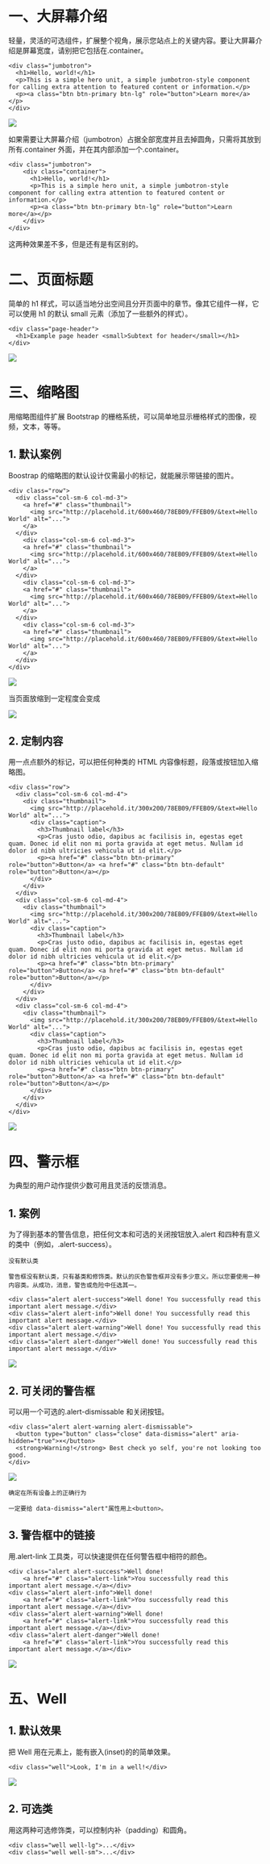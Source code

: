 # 一、大屏幕介绍

轻量，灵活的可选组件，扩展整个视角，展示您站点上的关键内容。要让大屏幕介绍是屏幕宽度，请别把它包括在.container。
```
<div class="jumbotron">
  <h1>Hello, world!</h1>
  <p>This is a simple hero unit, a simple jumbotron-style component for calling extra attention to featured content or information.</p>
  <p><a class="btn btn-primary btn-lg" role="button">Learn more</a></p>
</div>
```

![](https://dn-anything-about-doc.qbox.me/bootstrap/107.png)

如果需要让大屏幕介绍（jumbotron）占据全部宽度并且去掉圆角，只需将其放到所有.container 外面，并在其内部添加一个.container。
```
<div class="jumbotron">
    <div class="container">
      <h1>Hello, world!</h1>
      <p>This is a simple hero unit, a simple jumbotron-style component for calling extra attention to featured content or information.</p>
      <p><a class="btn btn-primary btn-lg" role="button">Learn more</a></p>
    </div>
</div>
```

这两种效果差不多，但是还有是有区别的。

# 二、页面标题

简单的 h1 样式，可以适当地分出空间且分开页面中的章节。像其它组件一样，它可以使用 h1 的默认 small 元素（添加了一些额外的样式）。
```
<div class="page-header">
  <h1>Example page header <small>Subtext for header</small></h1>
</div>
```

![](https://dn-anything-about-doc.qbox.me/bootstrap/108png)

# 三、缩略图

用缩略图组件扩展 Bootstrap 的栅格系统，可以简单地显示栅格样式的图像，视频，文本，等等。

## 1. 默认案例

Boostrap 的缩略图的默认设计仅需最小的标记，就能展示带链接的图片。
```
<div class="row">
  <div class="col-sm-6 col-md-3">
    <a href="#" class="thumbnail">
      <img src="http://placehold.it/600x460/78EB09/FFEB09/&text=Hello World" alt="...">
    </a>
  </div>
    <div class="col-sm-6 col-md-3">
    <a href="#" class="thumbnail">
      <img src="http://placehold.it/600x460/78EB09/FFEB09/&text=Hello World" alt="...">
    </a>
  </div>
    <div class="col-sm-6 col-md-3">
    <a href="#" class="thumbnail">
      <img src="http://placehold.it/600x460/78EB09/FFEB09/&text=Hello World" alt="...">
    </a>
  </div>
    <div class="col-sm-6 col-md-3">
    <a href="#" class="thumbnail">
      <img src="http://placehold.it/600x460/78EB09/FFEB09/&text=Hello World" alt="...">
    </a>
  </div>
</div>
```

![](https://dn-anything-about-doc.qbox.me/bootstrap/109.png)

当页面放缩到一定程度会变成

![](https://dn-anything-about-doc.qbox.me/bootstrap/110.png)

## 2. 定制内容

用一点点额外的标记，可以把任何种类的 HTML 内容像标题，段落或按钮加入缩略图。

```
<div class="row">
  <div class="col-sm-6 col-md-4">
    <div class="thumbnail">
      <img src="http://placehold.it/300x200/78EB09/FFEB09/&text=Hello World" alt="...">
      <div class="caption">
        <h3>Thumbnail label</h3>
        <p>Cras justo odio, dapibus ac facilisis in, egestas eget quam. Donec id elit non mi porta gravida at eget metus. Nullam id dolor id nibh ultricies vehicula ut id elit.</p>
        <p><a href="#" class="btn btn-primary" role="button">Button</a> <a href="#" class="btn btn-default" role="button">Button</a></p>
      </div>
    </div>
  </div>
  <div class="col-sm-6 col-md-4">
    <div class="thumbnail">
      <img src="http://placehold.it/300x200/78EB09/FFEB09/&text=Hello World" alt="...">
      <div class="caption">
        <h3>Thumbnail label</h3>
        <p>Cras justo odio, dapibus ac facilisis in, egestas eget quam. Donec id elit non mi porta gravida at eget metus. Nullam id dolor id nibh ultricies vehicula ut id elit.</p>
        <p><a href="#" class="btn btn-primary" role="button">Button</a> <a href="#" class="btn btn-default" role="button">Button</a></p>
      </div>
    </div>
  </div>
  <div class="col-sm-6 col-md-4">
    <div class="thumbnail">
      <img src="http://placehold.it/300x200/78EB09/FFEB09/&text=Hello World" alt="...">
      <div class="caption">
        <h3>Thumbnail label</h3>
        <p>Cras justo odio, dapibus ac facilisis in, egestas eget quam. Donec id elit non mi porta gravida at eget metus. Nullam id dolor id nibh ultricies vehicula ut id elit.</p>
        <p><a href="#" class="btn btn-primary" role="button">Button</a> <a href="#" class="btn btn-default" role="button">Button</a></p>
      </div>
    </div>
  </div>
</div>
```

![](https://dn-anything-about-doc.qbox.me/bootstrap/111.png)

# 四、警示框

为典型的用户动作提供少数可用且灵活的反馈消息。

## 1. 案例

为了得到基本的警告信息，把任何文本和可选的关闭按钮放入.alert 和四种有意义的类中（例如，.alert-success）。

    没有默认类

    警告框没有默认类，只有基类和修饰类。默认的灰色警告框并没有多少意义。所以您要使用一种内容类。从成功，消息，警告或危险中任选其一。
```
<div class="alert alert-success">Well done! You successfully read this important alert message.</div>
<div class="alert alert-info">Well done! You successfully read this important alert message.</div>
<div class="alert alert-warning">Well done! You successfully read this important alert message.</div>
<div class="alert alert-danger">Well done! You successfully read this important alert message.</div>
```

![](https://dn-anything-about-doc.qbox.me/bootstrap/112.png)

## 2. 可关闭的警告框

可以用一个可选的.alert-dismissable 和关闭按钮。
```
<div class="alert alert-warning alert-dismissable">
  <button type="button" class="close" data-dismiss="alert" aria-hidden="true">×</button>
  <strong>Warning!</strong> Best check yo self, you're not looking too good.
</div>
```

![](https://dn-anything-about-doc.qbox.me/bootstrap/113.png)


    确定在所有设备上的正确行为

    一定要给 data-dismiss="alert"属性用上<button>。

## 3. 警告框中的链接

用.alert-link 工具类，可以快速提供在任何警告框中相符的颜色。
```
<div class="alert alert-success">Well done! 
    <a href="#" class="alert-link">You successfully read this important alert message.</a></div>
<div class="alert alert-info">Well done! 
    <a href="#" class="alert-link">You successfully read this important alert message.</a></div>
<div class="alert alert-warning">Well done! 
    <a href="#" class="alert-link">You successfully read this important alert message.</a></div>
<div class="alert alert-danger">Well done!
    <a href="#" class="alert-link">You successfully read this important alert message.</a></div>
```

![](https://dn-anything-about-doc.qbox.me/bootstrap/114.png)

# 五、Well

## 1. 默认效果

把 Well 用在元素上，能有嵌入(inset)的的简单效果。
```
<div class="well">Look, I'm in a well!</div>
```

![](https://dn-anything-about-doc.qbox.me/bootstrap/115.png)

## 2. 可选类

用这两种可选修饰类，可以控制内补（padding）和圆角。
```
<div class="well well-lg">...</div>
<div class="well well-sm">...</div>
```
